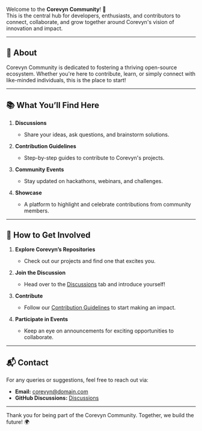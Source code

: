 Welcome to the **Corevyn Community**! 🚀  
This is the central hub for developers, enthusiasts, and contributors to connect, collaborate, and grow together around Corevyn's vision of innovation and impact.  

---

## 🌟 About  
Corevyn Community is dedicated to fostering a thriving open-source ecosystem. Whether you're here to contribute, learn, or simply connect with like-minded individuals, this is the place to start!  

---

## 📚 What You’ll Find Here  
1. **Discussions**  
   - Share your ideas, ask questions, and brainstorm solutions.  

2. **Contribution Guidelines**  
   - Step-by-step guides to contribute to Corevyn's projects.  

3. **Community Events**  
   - Stay updated on hackathons, webinars, and challenges.  

4. **Showcase**  
   - A platform to highlight and celebrate contributions from community members.  

---

## 🚀 How to Get Involved  
1. **Explore Corevyn’s Repositories**  
   - Check out our projects and find one that excites you.  

2. **Join the Discussion**  
   - Head over to the [Discussions](DISCUSSIONS.md) tab and introduce yourself!  

3. **Contribute**  
   - Follow our [Contribution Guidelines](CONTRIBUTING.md) to start making an impact.  

4. **Participate in Events**  
   - Keep an eye on announcements for exciting opportunities to collaborate.  

---

## 📬 Contact  
For any queries or suggestions, feel free to reach out via:  
- **Email:** [corevyn@domain.com](mailto:corevyn@domain.com)  
- **GitHub Discussions:** [Discussions](https://github.com/corevyn/community/discussions)  

---

Thank you for being part of the Corevyn Community. Together, we build the future! 🌍  
